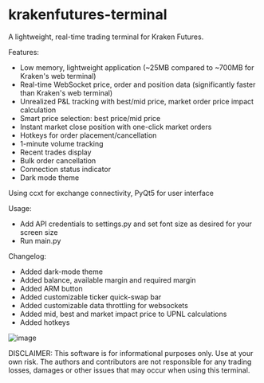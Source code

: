 # krakenfutures-terminal
A lightweight, real-time trading terminal for Kraken Futures.

Features:

- Low memory, lightweight application (~25MB compared to ~700MB for Kraken's web terminal)
- Real-time WebSocket price, order and position data (significantly faster than Kraken's web terminal)
- Unrealized P&L tracking with best/mid price, market order price impact calculation
- Smart price selection: best price/mid price 
- Instant market close position with one-click market orders
- Hotkeys for order placement/cancellation
- 1-minute volume tracking
- Recent trades display
- Bulk order cancellation
- Connection status indicator
- Dark mode theme

Using ccxt for exchange connectivity, PyQt5 for user interface

Usage:
- Add API credentials to settings.py and set font size as desired for your screen size
- Run main.py

Changelog:
- Added dark-mode theme
- Added balance, available margin and required margin
- Added ARM button
- Added customizable ticker quick-swap bar
- Added customizable data throttling for websockets
- Added mid, best and market impact price to UPNL calculations
- Added hotkeys

![image](https://github.com/user-attachments/assets/19c5cf74-426c-423d-8b1f-2229cac85133)

DISCLAIMER:
This software is for informational purposes only. Use at your own risk. 
The authors and contributors are not responsible for any trading losses, damages or other issues that may occur when using this terminal.

